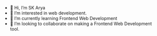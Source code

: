 - 👋 Hi, I’m SK Arya
- 👀 I’m interested in web development.
- 🌱 I’m currently learning Frontend Web Development
- 💞️ I’m looking to collaborate on making a Frontend Web Development tool.

<!---
skisadeveloper/skisadeveloper is a ✨ special ✨ repository because its `README.md` (this file) appears on your GitHub profile.
You can click the Preview link to take a look at your changes.
--->
